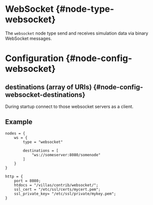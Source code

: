# WebSocket {#node-type-websocket}

The `websocket` node type send and receives simulation data via binary WebSocket messages.

# Configuration {#node-config-websocket}

## destinations (array of URIs) {#node-config-websocket-destinations}

During startup connect to those websocket servers as a client. 

## Example

```
nodes = {
	ws = {
		type = "websocket"
		
		destinations = [
			"ws://someserver:8080/somenode"
		]
	}
}

http = {
	port = 8080;
	htdocs = "/villas/contrib/websocket/";
	ssl_cert = "/etc/ssl/certs/mycert.pem";
	ssl_private_key= "/etc/ssl/private/mykey.pem";
}
```